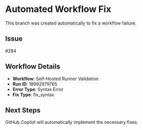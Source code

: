 # Automated Workflow Fix

This branch was created automatically to fix a workflow failure.

## Issue

#284

## Workflow Details

- **Workflow**: Self-Hosted Runner Validation
- **Run ID**: 18992979765
- **Error Type**: Syntax Error
- **Fix Type**: fix_syntax

## Next Steps

GitHub Copilot will automatically implement the necessary fixes.

